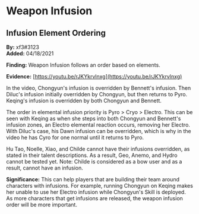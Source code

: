 # Weapon Infusion

## Infusion Element Ordering

**By:** xf3\#3123  
**Added:** 04/18/2021

**Finding:** Weapon Infusion follows an order based on elements.

**Evidence:** [https://youtu.be/rJKYkrvlnxg](https://youtu.be/rJKYkrvlnxg)

In the video, Chongyun's infusion is overridden by Bennett's infusion. Then Diluc's infusion initially overridden by Chongyun, but then returns to Pyro. Keqing's infusion is overridden by both Chongyun and Bennett.

The order in elemental infusion priority is Pyro &gt; Cryo &gt; Electro. This can be seen with Keqing as when she steps into both Chongyun and Bennett's infusion zones, an Electro elemental reaction occurs, removing her Electro. With Diluc's case, his Dawn infusion can be overridden, which is why in the video he has Cyro for one normal until it returns to Pyro.

Hu Tao, Noelle, Xiao, and Childe cannot have their infusions overridden, as stated in their talent descriptions. As a result, Geo, Anemo, and Hydro cannot be tested yet. Note: Childe is considered as a bow user and as a result, cannot have an infusion.

**Significance:** This can help players that are building their team around characters with infusions. For example, running Chongyun on Keqing makes her unable to use her Electro infusion while Chongyun's Skill is deployed. As more characters that get infusions are released, the weapon infusion order will be more important.

